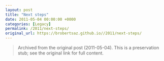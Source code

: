 ```yaml
---
layout: post
title: "Next steps"
date: 2011-05-04 00:00:00 +0000
categories: [Legacy]
permalink: /2011/next-steps/
original_url: https://brobertsaz.github.io//2011/next-steps/
---
```


> Archived from the original post (2011-05-04). This is a preservation stub; see the original link for full content.

